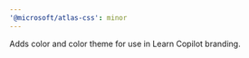 ```yaml
---
'@microsoft/atlas-css': minor
---
```


Adds color and color theme for use in Learn Copilot branding.
